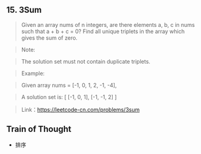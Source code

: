 ## 15. 3Sum
> Given an array nums of n integers, are there elements a, b, c in nums such that a + b + c = 0? Find all unique triplets in the array which gives the sum of zero.

> Note:

> The solution set must not contain duplicate triplets.

> Example:

> Given array nums = [-1, 0, 1, 2, -1, -4],

> A solution set is:
> [
>   [-1, 0, 1],
>   [-1, -1, 2]
> ]


> Link：https://leetcode-cn.com/problems/3sum

## Train of Thought

* 排序